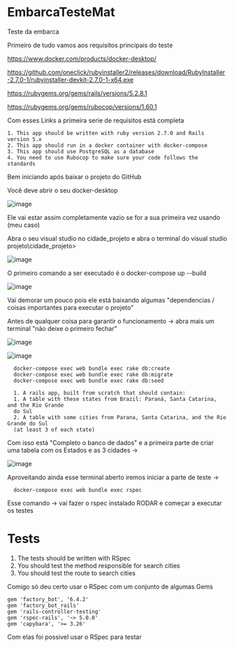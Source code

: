 # EmbarcaTesteMat
Teste da embarca

Primeiro de tudo vamos aos requisitos principais do teste

https://www.docker.com/products/docker-desktop/

https://github.com/oneclick/rubyinstaller2/releases/download/RubyInstaller-2.7.0-1/rubyinstaller-devkit-2.7.0-1-x64.exe 

https://rubygems.org/gems/rails/versions/5.2.8.1

https://rubygems.org/gems/rubocop/versions/1.60.1

Com esses Links a primeira serie de requisitos está completa

    1. This app should be written with ruby version 2.7.0 and Rails version 5.x
    2. This app should run in a docker container with docker-compose
    3. This app should use PostgreSQL as a database
    4. You need to use Rubocop to make sure your code follows the standards

Bem iniciando após baixar o projeto do GitHub 

Você deve abrir o seu docker-desktop

![image](https://github.com/Mathizzin/EmbarcaTesteMat/assets/115587512/8ed8fd55-a603-4834-909a-79c1e8a8bc83)

Ele vai estar assim completamente vazio se for a sua primeira vez usando (meu caso)

Abra o seu visual studio no cidade_projeto e abra o terminal do visual studio
projeto\cidade_projeto>                          

![image](https://github.com/Mathizzin/EmbarcaTesteMat/assets/115587512/08d117ce-8a21-4ee6-8b66-2cdc00d8b5f7)

O primeiro comando a ser executado é o docker-compose up --build 

![image](https://github.com/Mathizzin/EmbarcaTesteMat/assets/115587512/e1034888-aa56-44a1-bc9d-984c2beaa0bc)

Vai demorar um pouco pois ele está baixando algumas "dependencias / coisas importantes para executar o projeto"

Antes de qualquer coisa para garantir o funcionamento -> abra mais um terminal "não deixe o primeiro fechar"

![image](https://github.com/Mathizzin/EmbarcaTesteMat/assets/115587512/6f9aa906-123b-4461-be76-4157f784bc76)


![image](https://github.com/Mathizzin/EmbarcaTesteMat/assets/115587512/3a62df5b-1556-41fa-bd49-a3a282c47368)


      docker-compose exec web bundle exec rake db:create
      docker-compose exec web bundle exec rake db:migrate
      docker-compose exec web bundle exec rake db:seed
      
      1. A rails app, built from scratch that should contain:
      1. A table with these states from Brazil: Paraná, Santa Catarina, and the Rio Grande
      do Sul
      2. A table with some cities from Parana, Santa Catarina, and the Rio Grande do Sul
      (at least 3 of each state)

  

Com isso está  "Completo o banco de dados" e a primeira parte de criar uma tabela com os Estados e as 3 cidades ->

![image](https://github.com/Mathizzin/EmbarcaTesteMat/assets/115587512/3eb1df6c-9e37-4a50-9c8b-8dbe07550303)

Aproveitando ainda esse terminal aberto iremos iniciar a parte de teste -> 

      docker-compose exec web bundle exec rspec  

Esse comando -> vai fazer o rspec instalado RODAR e começar a executar os testes 
  
# Tests

1. The tests should be written with RSpec
2. You should test the method responsible for search cities
3. You should test the route to search cities


Comigo só deu certo usar o RSpec com um conjunto de algumas Gems 

    gem 'factory_bot', '6.4.2'
    gem 'factory_bot_rails'
    gem 'rails-controller-testing'
    gem 'rspec-rails', '~> 5.0.0'
    gem 'capybara', '>= 3.26'


Com elas foi possivel usar o RSpec para testar 